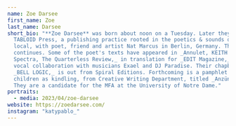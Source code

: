 ```yaml
---
name: Zoe Darsee
first_name: Zoe
last_name: Darsee
short_bio: "**Zoe Darsee** was born about noon on a Tuesday. Later they founded
  TABLOID Press, a publishing practice rooted in the poetics & sounds of the
  local, with poet, friend and artist Nat Marcus in Berlin, Germany. This work
  continues. Some of the poet's texts have appeared in _Annulet, KEITH LLC,
  Spectra, The Quarterless Review,_ in translation for _EDIT Magazine,_ and in
  vocal collaboration with musicians Exael and DJ Paradise. Their chapbook,
  _BELL LOGIC,_ is out from Spiral Editions. Forthcoming is a pamphlet on
  children as kindling, from Creative Writing Department, titled _Anzündkind._
  They are a candidate for the MFA at the University of Notre Dame."
portraits:
  - media: 2023/04/zoe-darsee
website: https://zoedarsee.com/
instagram: "katypablo_"
---
```

